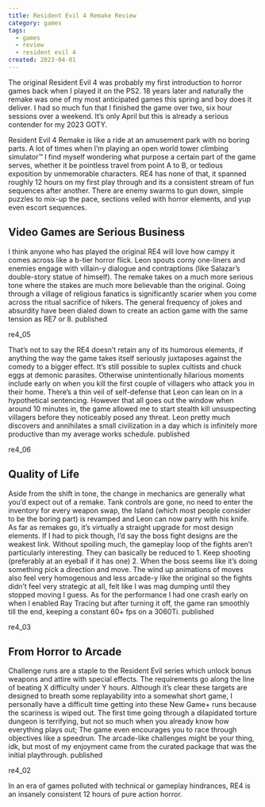 ```yaml
---
title: Resident Evil 4 Remake Review
category: games
tags:
  - games
  - review
  - resident evil 4
created: 2023-04-01
---
```


The original Resident Evil 4 was probably my first introduction to horror games back when I played it on the PS2. 18 years later and naturally the remake was one of my most anticipated games this spring and boy does it deliver. I had so much fun that I finished the game over two, six hour sessions over a weekend. It’s only April but this is already a serious contender for my 2023 GOTY.

Resident Evil 4 Remake is like a ride at an amusement park with no boring parts. A lot of times when I’m playing an open world tower climbing simulator™ I find myself wondering what purpose a certain part of the game serves, whether it be pointless travel from point A to B, or tedious exposition by unmemorable characters. RE4 has none of that, it spanned roughly 12 hours on my first play through and its a consistent stream of fun sequences after another. There are enemy swarms to gun down, simple puzzles to mix-up the pace, sections veiled with horror elements, and yup even escort sequences.

## Video Games are Serious Business

I think anyone who has played the original RE4 will love how campy it comes across like a b-tier horror flick. Leon spouts corny one-liners and enemies engage with villain-y dialogue and contraptions (like Salazar’s double-story statue of himself). The remake takes on a much more serious tone where the stakes are much more believable than the original. Going through a village of religious fanatics is significantly scarier when you come across the ritual sacrifice of hikers. The general frequency of jokes and absurdity have been dialed down to create an action game with the same tension as RE7 or 8.
published

re4_05

That’s not to say the RE4 doesn’t retain any of its humorous elements, if anything the way the game takes itself seriously juxtaposes against the comedy to a bigger effect. It’s still possible to suplex cultists and chuck eggs at demonic parasites.
Otherwise unintentionally hilarious moments include early on when you kill the first couple of villagers who attack you in their home. There’s a thin veil of self-defense that Leon can lean on in a hypothetical sentencing. However that all goes out the window when around 10 minutes in, the game allowed me to start stealth kill unsuspecting villagers before they noticeably posed any threat. Leon pretty much discovers and annihilates a small civilization in a day which is infinitely more productive than my average works schedule.
published

re4_06

## Quality of Life

Aside from the shift in tone, the change in mechanics are generally what you’d expect out of a remake. Tank controls are gone, no need to enter the inventory for every weapon swap, the Island (which most people consider to be the boring part) is revamped and Leon can now parry with his knife. As far as remakes go, it’s virtually a straight upgrade for most design elements. If I had to pick though, I’d say the boss fight designs are the weakest link. Without spoiling much, the gameplay loop of the fights aren’t particularly interesting. They can basically be reduced to 1. Keep shooting (preferably at an eyeball if it has one) 2. When the boss seems like it’s doing something pick a direction and move. The wind up animations of moves also feel very homogenous and less arcade-y like the original so the fights didn’t feel very strategic at all, felt like I was mag dumping until they stopped moving I guess. As for the performance I had one crash early on when I enabled Ray Tracing but after turning it off, the game ran smoothly till the end, keeping a constant 60+ fps on a 3060Ti.
published

re4_03

## From Horror to Arcade

Challenge runs are a staple to the Resident Evil series which unlock bonus weapons and attire with special effects. The requirements go along the line of beating X difficulty under Y hours. Although it’s clear these targets are designed to breath some replayability into a somewhat short game, I personally have a difficult time getting into these New Game+ runs because the scariness is wiped out. The first time going through a dilapidated torture dungeon is terrifying, but not so much when you already know how everything plays out; The game even encourages you to race through objectives like a speedrun. The arcade-like challenges might be your thing, idk, but most of my enjoyment came from the curated package that was the initial playthrough.
published

re4_02

In an era of games polluted with technical or gameplay hindrances, RE4 is an insanely consistent 12 hours of pure action horror.
